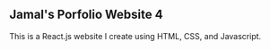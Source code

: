 ## Jamal's Porfolio Website 4

This is a React.js website I create using HTML, CSS, and Javascript. 
